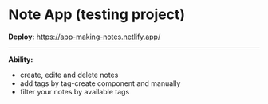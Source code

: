 # Note App (testing project)

**Deploy:**
https://app-making-notes.netlify.app/

-----

**Ability:**
  - create, edite and delete notes
  - add tags by tag-create component and manually
  - filter your notes by available tags


